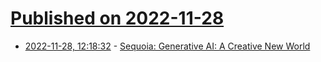 # [Published on 2022-11-28](index.md)

* [2022-11-28, 12:18:32](https://news.ycombinator.com/item?id=33772690) - [Sequoia: Generative AI: A Creative New World](https://www.sequoiacap.com/article/generative-ai-a-creative-new-world/)
